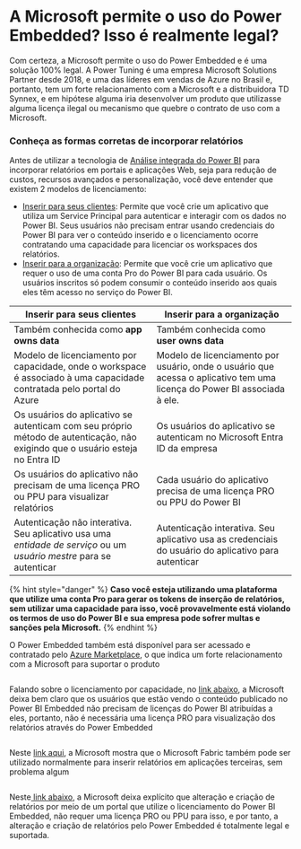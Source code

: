 # A Microsoft permite o uso do Power Embedded? Isso é realmente legal?

Com certeza, a Microsoft permite o uso do Power Embedded e é uma solução 100% legal. A Power Tuning é uma empresa Microsoft Solutions Partner desde 2018, e uma das líderes em vendas de Azure no Brasil e, portanto, tem um forte relacionamento com a Microsoft e a distribuidora TD Synnex, e em hipótese alguma iria desenvolver um produto que utilizasse alguma licença ilegal ou mecanismo que quebre o contrato de uso com a Microsoft.

### Conheça as formas corretas de incorporar relatórios

Antes de utilizar a tecnologia de [Análise integrada do Power BI](https://learn.microsoft.com/pt-br/power-bi/developer/embedded/embedded-analytics-power-bi) para incorporar relatórios em portais e aplicações Web, seja para redução de custos, recursos avançados e personalização, você deve entender que existem 2 modelos de licenciamento:

* [Inserir para seus clientes](https://learn.microsoft.com/pt-br/power-bi/developer/embedded/embedded-analytics-power-bi#embed-for-your-customers): Permite que você crie um aplicativo que utiliza um Service Principal para autenticar e interagir com os dados no Power BI. Seus usuários não precisam entrar usando credenciais do Power BI para ver o conteúdo inserido e o licenciamento ocorre contratando uma capacidade para licenciar os workspaces dos relatórios.
* [Inserir para a organização](https://learn.microsoft.com/pt-br/power-bi/developer/embedded/embedded-analytics-power-bi#embed-for-your-organization): Permite que você crie um aplicativo que requer o uso de uma conta Pro do Power BI para cada usuário. Os usuários inscritos só podem consumir o conteúdo inserido aos quais eles têm acesso no serviço do Power BI.

| Inserir para seus clientes                                                                                                    | Inserir para a organização                                                                                               |
| ----------------------------------------------------------------------------------------------------------------------------- | ------------------------------------------------------------------------------------------------------------------------ |
| Também conhecida como **app owns data**                                                                                       | Também conhecida como **user owns data**                                                                                 |
| Modelo de licenciamento por capacidade, onde o workspace é associado à uma capacidade contratada pelo portal do Azure         | Modelo de licenciamento por usuário, onde o usuário que acessa o aplicativo tem uma licença do Power BI associada à ele. |
| Os usuários do aplicativo se autenticam com seu próprio método de autenticação, não exigindo que o usuário esteja no Entra ID | Os usuários do aplicativo se autenticam no Microsoft Entra ID da empresa                                                 |
| Os usuários do aplicativo não precisam de uma licença PRO ou PPU para visualizar relatórios                                   | Cada usuário do aplicativo precisa de uma licença PRO ou PPU do Power BI                                                 |
| Autenticação não interativa. Seu aplicativo usa uma _entidade de serviço_ ou um _usuário mestre_ para se autenticar           | Autenticação interativa. Seu aplicativo usa as credenciais do usuário do aplicativo para autenticar                      |

{% hint style="danger" %}
**Caso você esteja utilizando uma plataforma que utilize uma conta Pro para gerar os tokens de inserção de relatórios, sem utilizar uma capacidade para isso, você provavelmente está violando os termos de uso do Power BI e sua empresa pode sofrer multas e sanções pela Microsoft.**
{% endhint %}

O Power Embedded também está disponível para ser acessado e contratado pelo [Azure Marketplace](https://azuremarketplace.microsoft.com/pt-br/marketplace/apps/powertuningperformanceemdados1702567987391.powerembedded?tab=overview), o que indica um forte relacionamento com a Microsoft para suportar o produto

<figure><img src="https://powerembedded.com.br/wp-content/uploads/2024/05/Power-Embedded-no-Marketplace-da-Microsoft.png" alt=""><figcaption></figcaption></figure>

Falando sobre o licenciamento por capacidade, no [link abaixo](https://azure.microsoft.com/pt-br/pricing/details/power-bi-embedded/), a Microsoft deixa bem claro que os usuários que estão vendo o conteúdo publicado no Power BI Embedded não precisam de licenças do Power BI atribuídas a eles, portanto, não é necessária uma licença PRO para visualização dos relatórios através do Power Embedded

<figure><img src="https://powerembedded.com.br/wp-content/uploads/2024/04/O-Power-Embedded-e-legal-Print-1-768x455.png" alt=""><figcaption></figcaption></figure>

Neste [link aqui](https://powerbi.microsoft.com/pt-br/blog/power-bi-embedded-with-microsoft-fabric/), a Microsoft mostra que o Microsoft Fabric também pode ser utilizado normalmente para inserir relatórios em aplicações terceiras, sem problema algum

<figure><img src="https://powerembedded.com.br/wp-content/uploads/2024/04/O-Power-Embedded-e-legal-Print-3.png" alt=""><figcaption></figcaption></figure>

Neste[ link abaixo](https://learn.microsoft.com/pt-br/power-bi/developer/embedded/embedded-faq#quem-precisa-de-uma-licen-a-power-bi-pro-ou-ppu--premium-por-usu-rio--para-o-power-bi-embedded-e-por-qu--), a Microsoft deixa explícito que alteração e criação de relatórios por meio de um portal que utilize o licenciamento do Power BI Embedded, não requer uma licença PRO ou PPU para isso, e por tanto, a alteração e criação de relatórios pelo Power Embedded é totalmente legal e suportada.

<figure><img src="https://powerembedded.com.br/wp-content/uploads/2024/04/O-Power-Embedded-e-legal-Print-2-1024x439.png" alt=""><figcaption></figcaption></figure>
